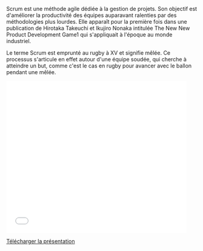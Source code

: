 Scrum est une méthode agile dédiée à la gestion de projets. Son objectif est d'améliorer la productivité des équipes auparavant 
ralenties par des méthodologies plus lourdes. Elle  apparaît pour la première fois dans une publication de Hirotaka Takeuchi et 
Ikujiro Nonaka intitulée The New New Product Development Game1 qui s'appliquait à l'époque au monde industriel.

Le terme Scrum est emprunté au rugby à XV et signifie mêlée. Ce processus s'articule en effet autour d'une équipe soudée, qui 
cherche à atteindre un but, comme c'est le cas en rugby pour avancer avec le ballon pendant une mêlée.

<div class="powerpoint">
	<iframe src="//www.slideshare.net/slideshow/embed_code/42570308" 
		width="476" height="400" 
		frameborder="0" marginwidth="0" marginheight="0" scrolling="no"
		webkitallowfullscreen mozallowfullscreen allowfullscreen>
	</iframe>
</div>

<a class="icon icon-download" href="/blog/scrum-xp/assets/scrum-xp.zip">Télécharger la présentation</a>
